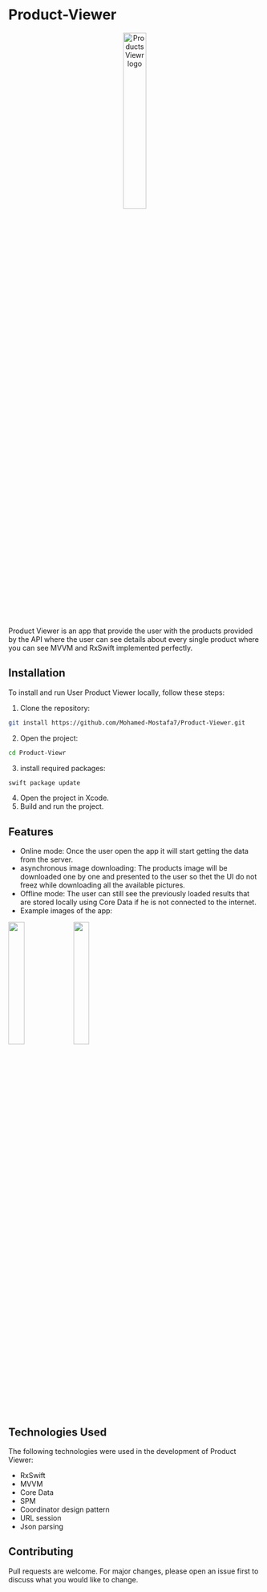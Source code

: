 # Product-Viewer

<p align="center">
  <img src="https://cdn2.iconfinder.com/data/icons/virus-coronavirus-1/64/virus_sanitizer_personal_care_products-1024.png" alt="Products Viewr logo" width="30%">
</p>

  Product Viewer is an app that provide the user with the products provided by the API where the user can see details about every single product where you can see MVVM and RxSwift implemented perfectly.

## Installation

To install and run User Product Viewer locally, follow these steps:

1. Clone the repository:
```bash
git install https://github.com/Mohamed-Mostafa7/Product-Viewer.git
```
2. Open the project:
```bash
cd Product-Viewr
```
3. install required packages:
```bash
swift package update
```
4. Open the project in Xcode.
5. Build and run the project.

## Features
- Online mode: Once the user open the app it will start getting the data from the server.
- asynchronous image downloading: The products image will be downloaded one by one and presented to the user so thet the UI do not freez while downloading all the available pictures.
- Offline mode: The user can still see the previously loaded results that are stored locally using Core Data if he is not connected to the internet.
- Example images of the app:
<p align="Left">
  <img src="https://github.com/Mohamed-Mostafa7/Product-Viewer/assets/55007694/96aa0b1b-4233-4b38-b2c0-d0dc8fd88387" width="25%">
  <img src="https://github-production-user-asset-6210df.s3.amazonaws.com/55007694/252982081-8f66d2f5-b32f-4828-b1c7-6af54bd2a309.png" width="25%"> 
</p>

## Technologies Used

The following technologies were used in the development of Product Viewer:
- RxSwift
- MVVM
- Core Data
- SPM
- Coordinator design pattern
- URL session
- Json parsing

## Contributing

Pull requests are welcome. For major changes, please open an issue first
to discuss what you would like to change.

